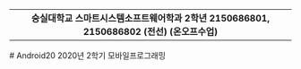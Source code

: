 <table width="100%" border="0" cellspacing="0" cellpadding="0">
  <tr>
    <td height="50" align="center"><B>숭실대학교 스마트시스템소프트웨어학과 2학년 2150686801, 2150686802 (전선) (온오프수업)<BR></B></td>
  </tr>
</table>
# Android20
2020년 2학기 모바일프로그래밍
